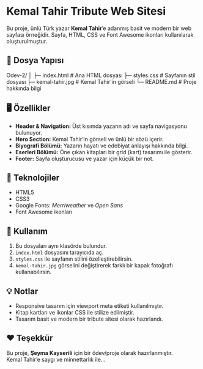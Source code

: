 # Kemal Tahir Tribute Web Sitesi

Bu proje, ünlü Türk yazar **Kemal Tahir**’e adanmış basit ve modern bir web sayfası örneğidir. Sayfa, HTML, CSS ve Font Awesome ikonları kullanılarak oluşturulmuştur.


## 📂 Dosya Yapısı

Odev-2/
│
├─ index.html # Ana HTML dosyası
├─ styles.css # Sayfanın stil dosyası
├─ kemal-tahir.jpg # Kemal Tahir'in görseli
└─ README.md # Proje hakkında bilgi


## 🖥️ Özellikler

- **Header & Navigation:** Üst kısımda yazarın adı ve sayfa navigasyonu bulunuyor.
- **Hero Section:** Kemal Tahir’in görseli ve ünlü bir sözü içerir.
- **Biyografi Bölümü:** Yazarın hayatı ve edebiyat anlayışı hakkında bilgi.
- **Eserleri Bölümü:** Öne çıkan kitapları bir grid (kart) tasarımı ile gösterir.
- **Footer:** Sayfa oluşturucusu ve yazar için küçük bir not.


## 🎨 Teknolojiler

- HTML5
- CSS3
- Google Fonts: *Merriweather* ve *Open Sans*
- Font Awesome ikonları


## 📌 Kullanım

1. Bu dosyaları aynı klasörde bulundur.
2. `index.html` dosyasını tarayıcıda aç.
3. `styles.css` ile sayfanın stilini özelleştirebilirsin.
4. `kemal-tahir.jpg` görselini değiştirerek farklı bir kapak fotoğrafı kullanabilirsin.


## 💡 Notlar

- Responsive tasarım için viewport meta etiketi kullanılmıştır.
- Kitap kartları ve ikonlar CSS ile stilize edilmiştir.
- Tasarım basit ve modern bir tribute sitesi olarak hazırlandı.


## ❤️ Teşekkür

Bu proje, **Şeyma Kayserili** için bir ödev/proje olarak hazırlanmıştır.  
Kemal Tahir’e saygı ve minnettarlık ile…